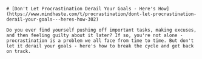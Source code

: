 
    # [Don't Let Procrastination Derail Your Goals - Here's How](https://www.mindhaste.com/t/procrastination/dont-let-procrastination-derail-your-goals---heres-how-302)

    Do you ever find yourself pushing off important tasks, making excuses, and then feeling guilty about it later? If so, you're not alone - procrastination is a problem we all face from time to time. But don't let it derail your goals - here's how to break the cycle and get back on track.
    
